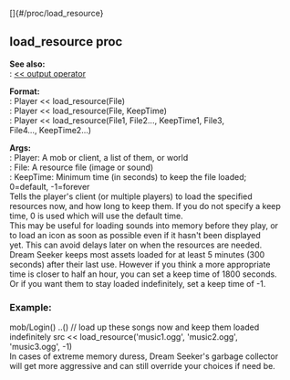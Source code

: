 []{#/proc/load_resource}    
## load_resource proc    
**See also:**    
:   [\<\< output operator](/ref/operator/%3c%3c/output/output.md)    
<!-- -->    
**Format:**    
:   Player \<\< load_resource(File)    
:   Player \<\< load_resource(File, KeepTime)    
:   Player \<\< load_resource(File1, File2\..., KeepTime1, File3,    
    File4\..., KeepTime2\...)    
<!-- -->    
**Args:**    
:   Player: A mob or client, a list of them, or world    
:   File: A resource file (image or sound)    
:   KeepTime: Minimum time (in seconds) to keep the file loaded;    
    0=default, -1=forever    
Tells the player\'s client (or multiple players) to load the specified    
resources now, and how long to keep them. If you do not specify a keep    
time, 0 is used which will use the default time.    
This may be useful for loading sounds into memory before they play, or    
to load an icon as soon as possible even if it hasn\'t been displayed    
yet. This can avoid delays later on when the resources are needed.    
Dream Seeker keeps most assets loaded for at least 5 minutes (300    
seconds) after their last use. However if you think a more appropriate    
time is closer to half an hour, you can set a keep time of 1800 seconds.    
Or if you want them to stay loaded indefinitely, set a keep time of -1.    
### Example:    
mob/Login() ..() // load up these songs now and keep them loaded    
indefinitely src \<\< load_resource(\'music1.ogg\', \'music2.ogg\',    
\'music3.ogg\', -1)    
In cases of extreme memory duress, Dream Seeker\'s garbage collector    
will get more aggressive and can still override your choices if need be.  